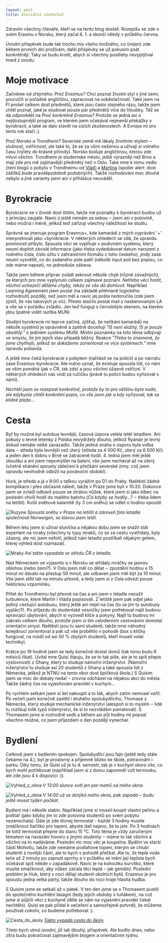 ```yaml
---
layout: post
title: Iniciální všehochuť
---
```


Zdravím všechny čtenáře, kteří se na tento blog dostali. Rozepíšu se zde o svém Erasmu v Norsku, který začal 6. 1. a skončí někdy v průběhu června.

Úvodní příspěvek bude tak trochu mix všeho možného, co (nejen) zde během prvních dní prožívám, další příspěvky se už pokusím psát konkrétněji. Taky se budu krotit, abych si všechny postřehy nevyplýtval hned z úvodu.

# Moje motivace

Začněme od zřejmého: *Proč Erasmus?* Chci poznat životní styl v jiné zemi, procvičit si pořádně angličtinu, zapracovat na soběstačnosti. Také jsem na FI prošel celkem dost předmětů, které jsou často stejného rázu, takže jsem chtěl poznat, jaké je studovat pouze pár předmětů více do hloubky. Též se dá odpovědět na *Proč konkrétně Erasmus?* Protože se jedná asi o nejdostupnější program, ve kterém jsem očekával nejmenší překážky v byrokracii, a také se dalo stavět na cizích zkušenostech. A Evropa mi pro tento rok stačí ;).

*Proč Norsko a Trondheim?* Severské země mě lákaly životním stylem ‒ slušnost, vstřícnost, ale také to, že se za vším neženou a užívají si volného času (výlety do krásné přírody). Norsko boduje angličtinou, kterou zde mluví všichni. Trondheim je studentské město, ještě výrazněji než Brno a mají zde pro mě zajímavější předměty než v Oslu. Také mne k tomu vedlo čtení blogů o pobytu v Trondheimu od [Vláďi](https://paradise.fi.muni.cz/~xstill/norway/index.html) a [Martina](https://www.fi.muni.cz/~xukrop/norway/category/blog) (spoiler alert: dost zážitků bude pravděpodobně podobných). Takže rozhodování moc dlouhé nebylo a jiné varianty jsem ani v přihlášce neuváděl.

# Byrokracie

Byrokracie se v životě dost štítím, takže mé poznatky k byrokracii budou už z principu zaujaté. Navíc ji ještě nemám za sebou ‒ jsem asi v polovině, nebo možná i méně, jelikož teď zařizuji všechny náležitosti ke studiu.

Správně se jmenuje program Erasmus+, kde kamarádi z mých vyprávění '+' interpretovali jako +byrokracie. V některých ohledech se zdá, že opravdu povinností přibylo. Spousta věcí se vyplňuje v podivném systému, který neumí doplnit závislé informace (jako třeba vydedukovat datum narození z rodného čísla, číslo účtu v zahraničním formátu z toho českého), jindy zase neumí vysvětlit, co do zadaného pole patří (několik input polí bez popisu, co zde máme napsat), no jednoduše zábava.

Takže jsem během příprav zvládl seknout několik chyb (různě závažných), ze kterých pro mne vyplynulo celkem zajímavé poznání. *Netřeba věci hrotit, všichni uchazeči děláme chyby, takže se vše dá domluvit.* Například Learning Agreement jsem poslal (na základě přehnaně logického rozhodnutí) později, než jsem měl a navíc jej pošta nedoručila (zde jsem zjistil, že nás takových je víc). Přesto stačilo poslat mail s naskenovaným LA a vše se v pořádku zvládlo. Jen teď funguji s černobílým skenem, na kterém jdou špatně vidět razítka MUNI.

Studijní byrokracie mi teprve začíná, zjišťuji, že naříkání kamarádů na několik systémů je oprávněné a zpětně doceňuji *"IS není složitý, IS je pouze obsáhlý."* o jediném systému MUNI. Místní poznámky na toto téma odbývají ve smyslu, že jim jejich stav připadá běžný. Reakce *"Třeba to znamená, že jsme chytřejší, jelikož se dokážeme zorientovat ve více systémech."* mne opravdu pobavila.

A ještě mne čeká byrokracie s pobytem (nahlásit se na policii) a po návratu zase Erasmus-byrokracie. Ale nutno uznat, že existuje spousta lidí, co nám se vším pomáhá (jak v ČR, tak zde) a jsou všichni úžasně vstřícní. V některých ohledech nás vodí za ručičku (právě tu policii budou vyřizovat s námi).

*Nechtěl jsem se rozepsat konkrétně, protože by to pro většinu byla nuda, ale kdybyste chtěli konkrétní popis, co vše jsem jak a kdy vyřizoval, tak se klidně ptejte...*

# Cesta

Byť by možná byl autobus levnější, časová úspora velela letět letadlem. Ani pokusy o levné letenky z Polska nevydržely dlouho, jelikož Ryanair je levný dokud nemáte velké zavazadlo. Takže jediná snaha o úsporu byla volba data ‒ středa byla levnější než úterý (středa za 4 000 Kč, úterý za 6 500 Kč) a jeden den k dobru v Brně se zatraceně hodil. 4. ledna jsem měl ještě zkoušku a ani jsem nepomýšlel na balení, vše jsem nechával až na úterý (včetně shánění spousty oblečení k přečkání severské zimy, což jsem opravdu nevhodně odložil na povánoční období).

Hurá, je středa a já v 8:00 s taťkou vyrážím po D1 do Prahy. Naštěstí žádné komplikace i přes občasné náledí, takže v Praze jsme byli v 10:20. Dokonce jsem se zvládl odbavit pouze se ztrátou nůžek, které jsem si jako blbec na poslední chvíli hodil do malého batohu (*Co kdyby se hodily...?* ‒ třeba lidem na letišti). Kvůli sněhové kalamitě (ty 3 cm sněhu) se odlet o hodinu opozdil.

![Ruzyne](https://raw.githubusercontent.com/Bender250/bender250.github.io/master/images/init/_DSC4335.JPG)
*Spousta sněhu v Praze na letišti a zároveň foto letadla společnosti Norweigen, se kterou jsem letěl.*

Během letu jsem si užíval sluníčka a nějakou dobu jsem se snažil stát expertem na mraky (všechny ty typy mraků, co se za cestu vystřídaly, byly úžasný, ale nic jsem nefotil, jelikož nám letadlo postříkali nějakým gelem, kterej výhled dost rozmazal).

![Mraky](https://christmasisalwayscoming.files.wordpress.com/2013/05/p2050550.jpg)
*Asi takto vypadala ve středu ČR z letadla.*

Nad Německem se vyjasnilo a v Norsku se střídaly mráčky se jasnou oblohou (nebo zemí?). V Oslu jsem měl co dělat ‒ zpozdění hodinu a 15 minut mi dávalo na přestup 50 minut, ale odbaven jsem měl být za 10 minut. Vše jsem stihl tak na minutu přesně, a tedy jsem si z Osla odvezl pouze hektickou vzpomínku.

Přílet do Trondheimu byl přesně na čas a ani jsem v letadle nezažil turbulence, které Martin i Vláďa popisovali. Z letiště jsem pak odjel jako jediný cestující autobusu, který ještě ani nejel na čas (to se jim ty autobusy vyplácí?). Po příjezdu do studentské vesničky jsem potřeboval najít budovu spravující ubytování, abych si vyzvedl klíče a pokyny. Najít tu budovu mi zabralo celkem dlouho, protože jsem si tím celodenním cestováním domotal orientační smysl. Naštěstí jsou tu samí studenti, takže mne náhodný kolejdoucí zorientoval a pak už vše proběhlo v pohodě (box s klíčky fungoval, na rozdíl od asi 50 % zbylých studentů, kteří museli volat techniky).

Krátce po 19 hodině jsem se tedy konečně dostal domů (tak tomu budu 6 měsíců říkat). Uvítal mne Quisi (tipuju, že se to tak píše, ale je to spíš přepis výslovnosti) z Ghany, který tu studuje námořní inženýrství. (Námořní inženýrství tu studuje asi 20 studentů z Ghany a také spousta lidí z Německa, jelikož je NTNU na tento obor dost špičková škola.) S Quisim jsem se moc do debaty nedal ‒ zrovna odcházel na nějakou akci do města. Takže žádný čas na vyjasňování pravidel v kuchyni...

Po rychlém setkání jsem si šel nakoupit a to tak, abych zatím nemusel vařit. Po večeři jsem konečně zastihl i druhého spolubydlícího, Thomase z Německa, který studuje mechanické inženýrství (alespoň si to myslím ‒ lidé tu rozlišují tolik typů inženýrství, že si to nezvládám pamatovat). S Thomasem jsme si rozhodně sedli a během asi půl hodiny mi popsal všechno možné, co jsem příjezdem o den později vynechal.

# Bydlení

Celkově jsem s bydlením spokojen. Spolubydlící jsou fajn (ještě tedy stále čekáme na 4.), byt je prostorný a příjemně blízko ke škole, potravinám i parku. Díky tomu, že Quisi už je tu 4. semestr, tak je v kuchyni skoro vše, co bych mohl potřebovat (například jsem si z domu zapomněl vzít termosku, ale zde jsou 4 k dispozici :)).

![Vyhled_z_okna](https://raw.githubusercontent.com/Bender250/bender250.github.io/master/images/init/_DSC4385.JPG)
*V 13:00 slunce svítí jen pár metrů od mého okna.*

![Vyhled_z_okna](https://raw.githubusercontent.com/Bender250/bender250.github.io/master/images/init/_DSC4386.JPG)
*V 14:00 už se dotýká mého okna, pak zapadá ‒ budu ještě muset týden počkat.*

Bydlení má i několik slabin. Například jsme si museli koupit vlastní peřinu a polštář (jako kdyby jim to zde polovina studentů po svém pobytu nezanechala). Dále je zde divnej termostat - každé 3 hodiny musíte zmáčknout tlačítko pro topení, abyste dali najevo, že tu jste. Po 3 hodinách se totiž termostat přepne do stanu 15 °C. Toto téma je vždy zaručeným tématem na navázání hovoru s jinými studenty ‒ máme to tak všichni a všichni na to nadáváme. Poslední nic moc věc je koupelna. Bydlím ve starší části Moholtu, takže zde nemáme podlahové topení, kterým se chlubí studenti z novější části, ale to bych v pohodě přečkal. Ale to, že teplá voda teče až 2 minuty po zapnutí sprchy a v průběhu se mění její teplota bych očekával spíš někde v zapadákově. Navíc je na kohoutku kurvítko, které musíte zmáčknout, aby vůbec začala téci teplá ‒ jak geniální. Poslední problém je hluk, který v noci dělají studenti okolních bytů. Erasmus je pro spoustu jedna velká párty, takže dlouho do noci hraje hlasitá hudba.

S Quisim jsme se setkali až v pátek. V ten den jsme se s Thomasem pustili do společného kuchtění lasagní (tedy jejich obdoby s tuňákem), na což jsme si půjčili věci z kuchyně (déle se nám na vyjasnění pravidel čekat nechtělo). Quisi se pak přidal k večeření a samozřejmě potvrdil, že můžeme používat cokoliv, co budeme potřebovat :).

![Cesta_do_skoly](https://raw.githubusercontent.com/Bender250/bender250.github.io/master/images/init/moholt_to_ntnu.png)
[*Takto vypadá cesta do školy*](https://goo.gl/maps/SrmYNyq7v3x)

Tímto bych utnul úvodní, již tak dlouhý, příspěvek. Ale buďto dnes, nebo zítra budu pokračovat zajímavějším blogem a orientačním týdnu.
